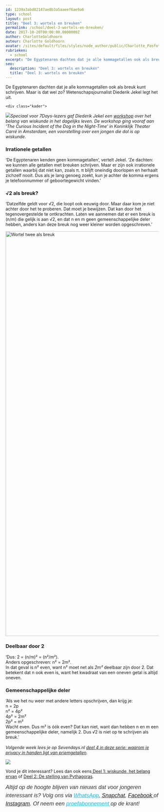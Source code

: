 ```yaml
---
id: 1239a3abd82147ae8b3a5aaeef6ae9a6
type: school
layout: post
title: "Deel 3: wortels en breuken"
permalink: /school/deel-3-wortels-en-breuken/
date: 2017-10-20T00:00:00.0000000Z
author: CharlotteGoldhoorn
auteur: Charlotte Goldhoorn
avatar: /sites/default/files/styles/node_author/public/Charlotte_PasfotoDSC01555%20EXTRA.jpg?itok=Uh1_j08g
rubrieken:
  - school
excerpt: "De Egyptenaren dachten dat je alle kommagetallen ook als breuk kunt schrijven. Maar is dat wel zo? Wetenschapsjournalist Diederik Jekel legt het uit.  "
seo:
  description: "Deel 3: wortels en breuken"
  title: "Deel 3: wortels en breuken"
---
```

De Egyptenaren dachten dat je alle kommagetallen ook als breuk kunt schrijven. Maar is dat wel zo? Wetenschapsjournalist Diederik Jekel legt het uit.  

    <div class="kader">
<p><img class="kaderafbeelding" src="&lt;br /&gt;&#10;&lt;p"><em>Speciaal voor 7Days-lezers gaf Diederik Jekel een <a href="/school/wiskunde-met-diederik-jekel-1-het-belang-ervan" target="_blank">workshop</a> over het belang van wiskunde in het dagelijks leven. De workshop ging vooraf aan 'The Curious Incident of the Dog in the Night-Time' in Koninklijk Theater Carré in Amsterdam, een voorstelling over een jongen die dol is op wiskunde.</em></p>
</div>
<h3>Irrationele getallen</h3>
<p>‘De Egyptenaren kenden geen kommagetallen’, vertelt Jekel. ‘Ze dachten: we kunnen alle getallen met breuken schrijven. Maar er zijn ook irrationele getallen waarbij dat niet kan, zoals π. π blijft oneindig doorlopen en herhaalt zichzelf nooit. Dus als je lang genoeg zoekt, kun je achter de komma ergens je telefoonnummer of geboortegewicht vinden.’</p>
<h3>√2 als breuk?</h3>
<p>‘Datzelfde geldt voor √2, die loopt ook eeuwig door. Maar daar kom je niet achter door het te proberen. Dat moet je bewijzen. Dat kan door het tegenovergestelde te ontkrachten. Laten we aannemen dat er een breuk is (n/m) die gelijk is aan √2, en dat n en m geen gemeenschappelijke deler hebben, anders kan deze breuk nog weer kleiner worden opgeschreven.’<br><div class="media media-element-container media-default"><div id="file-419315" class="file file-image file-image-jpeg">

        
  
  <div class="content">
    <img alt="Wortel twee als breuk" title="Foto 7Days" height="1328" width="1813" class="media-element file-default" data-delta="1" src="/sites/default/files/Wortel%20twee%20als%20breuken.jpg">  </div>

  
</div>
</div>
<h3>Deelbaar door 2</h3>
<p>‘Dus: 2 = (n/m)² = (n²/m²).<br>Anders opgeschreven: n² = 2m².<br>In dat geval is n² even, want n² moet net als <em>2m²</em> deelbaar zijn door 2. Dat betekent dat n ook even is, want het kwadraat van een oneven getal is altijd oneven.</p>
<h3>Gemeenschappelijke deler</h3>
<p>‘Als we het nu weer met andere letters opschrijven, dan krijg je:<br>n = 2p<br>n² = 4p²<br>4p² = 2m²<br>2p² = m²<br>Wacht even. Dus m² is óók even? Dat kan niet, want dan hebben n en m een gemeenschappelijke deler, namelijk 2. Dus √2 is niet op te schrijven als breuk.’<br><br><em>Volgende week lees je op Sevendays.nl <a href="/school-science/deel-4-priemgetallen-en-jouw-privacy" target="_blank">deel 4 in deze serie: waarom je privacy in handen ligt van priemgetallen</a>.</em></p>
<div class="kader">
<p><img class="kaderafbeelding" src="/sites/default/files/ff.png"></p>
<p>Vond je dit interessant? Lees dan ook eens<a href="/lifestyle/fenna-17-van-hoefwijzer-over-het-succes-van-paardentubers" target="_blank"> </a><a href="/school/deel-1-het-belang-van-wiskunde" target="_blank">Deel 1: wiskunde, het belang ervan</a> of <a href="/school/deel-2-de-stelling-van-pythagoras" target="_blank">Deel 2: De stelling van Pythagoras</a>.</p>
<p><em style="box-sizing: inherit; color: rgb(51, 51, 51); font-family: &quot;PT Sans&quot;, sans-serif; font-size: 18px; line-height: 27px;">Altijd op de hoogte blijven van nieuws dat voor jongeren interessant is? Volg ons via </em><em style="box-sizing: inherit; color: rgb(34, 179, 224); transition: color 0.3s ease; font-family: &quot;PT Sans&quot;, sans-serif; font-size: 18px; line-height: 27px;"><a href="/whatsapp" style="box-sizing: inherit; color: rgb(34, 179, 224); transition: color 0.3s ease; font-family: &quot;PT Sans&quot;, sans-serif; font-size: 18px; line-height: 27px;">WhatsApp</a></em><em style="box-sizing: inherit; color: rgb(51, 51, 51); font-family: &quot;PT Sans&quot;, sans-serif; font-size: 18px; line-height: 27px;">,</em><em style="box-sizing: inherit; color: rgb(34, 179, 224); transition: color 0.3s ease; font-family: &quot;PT Sans&quot;, sans-serif; font-size: 18px; line-height: 27px;"><a href="/whatsapp" style="box-sizing: inherit; color: rgb(34, 179, 224); transition: color 0.3s ease; font-family: &quot;PT Sans&quot;, sans-serif; font-size: 18px; line-height: 27px;"> </a></em><em style="box-sizing: inherit; color: rgb(51, 51, 51); font-family: &quot;PT Sans&quot;, sans-serif; font-size: 18px; line-height: 27px;"><a href="https://www.snapchat.com/add/sevendaysnl">Snapchat</a>, <a href="https://www.facebook.com/7Daysnl?ref=bookmarks">Facebook </a>of <a href="https://instagram.com/7DAysnl/">Instagram</a>. Of </em><em style="box-sizing: inherit; color: rgb(51, 51, 51); font-family: &quot;PT Sans&quot;, sans-serif; font-size: 18px; line-height: 27px;">neem een </em><a href="https://abonneren.sevendays.nl/abonneren/abonnementen/ae/artikel" style="box-sizing: inherit; color: rgb(34, 179, 224); transition: color 0.3s ease; font-family: &quot;PT Sans&quot;, sans-serif; font-size: 18px; line-height: 27px;"><em style="box-sizing: inherit;">proefabonnement </em></a><em style="box-sizing: inherit; color: rgb(51, 51, 51); font-family: &quot;PT Sans&quot;, sans-serif; font-size: 18px; line-height: 27px;">op de krant!</em></p>
</div>
  
